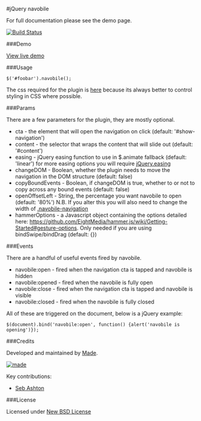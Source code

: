 #jQuery navobile

For full documentation please see the demo page.

[![Build Status](https://travis-ci.org/madebymade/jquery-navobile.png?branch=master)](https://travis-ci.org/madebymade/jquery-navobile)

###Demo

[View live demo](http://madebymade.github.io/jquery-navobile)

###Usage

`$('#foobar').navobile();`

The css required for the plugin is [here](https://raw.github.com/madebymade/jquery-navobile/master/src/jquery.navobile.css) because its always better to control styling in CSS where possible.

###Params

There are a few parameters for the plugin, they are mostly optional.

* cta - the element that will open the navigation on click (default: '#show-navigation')
* content - the selector that wraps the content that will slide out (default: '#content')
* easing - jQuery easing function to use in $.animate fallback (default: 'linear') for more easing options you will require [jQuery.easing](http://gsgd.co.uk/sandbox/jquery/easing/)
* changeDOM - Boolean, whether the plugin needs to move the navigation in the DOM structure (default: false)
* copyBoundEvents - Boolean, if changeDOM is true, whether to or not to copy across any bound events (default: false)
* openOffsetLeft - String, the percentage you want navobile to open (default: '80%') N.B. If you alter this you will also need to change the width of [.navobile-navigation](https://github.com/madebymade/jquery-navobile/blob/master/src/jquery.navobile.css#L40)
* hammerOptions - a Javascript object containing the options detailed here: https://github.com/EightMedia/hammer.js/wiki/Getting-Started#gesture-options. Only needed if you are using bindSwipe/bindDrag (default: {})

###Events

There are a handful of useful events fired by navobile.

* navobile:open - fired when the navigation cta is tapped and navobile is hidden
* navobile:opened - fired when the navobile is fully open
* navobile:close - fired when the navigation cta is tapped and navobile is visible
* navobile:closed - fired when the navobile is fully closed

All of these are triggered on the document, below is a jQuery example:

```
$(document).bind('navobile:open', function() {alert('navobile is opening')});
```

###Credits

Developed and maintained by [Made](http://www.madetech.co.uk?ref=github&repo=navobile).

[![made](https://s3-eu-west-1.amazonaws.com/made-assets/googleapps/google-apps.png)](http://www.madetech.co.uk?ref=github&repo=navobile)

Key contributions:

* [Seb Ashton](https://github.com/sebashton)

###License

Licensed under [New BSD License](https://github.com/madebymade/jquery-navobile/blob/master/BSD-LICENSE.txt)
